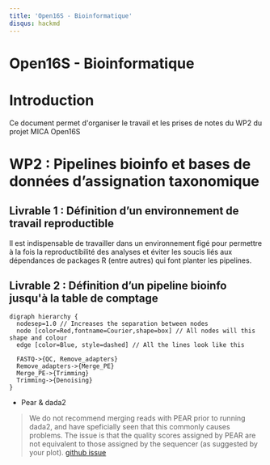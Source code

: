 ```yaml
---
title: 'Open16S - Bioinformatique'
disqus: hackmd
---
```


Open16S - Bioinformatique
===


# Introduction

Ce document permet d'organiser le travail et les prises de notes du WP2 du projet MICA Open16S

# WP2 : Pipelines bioinfo et bases de données d’assignation taxonomique

## Livrable 1 : Définition d’un environnement de travail reproductible

Il est indispensable de travailler dans un environnement figé pour permettre à la fois la reproductibilité des analyses et éviter les soucis liés aux dépendances de packages R (entre autres) qui font planter les pipelines.

## Livrable 2 : Définition d’un pipeline bioinfo jusqu'à la table de comptage

```graphviz
digraph hierarchy {
  nodesep=1.0 // Increases the separation between nodes
  node [color=Red,fontname=Courier,shape=box] // All nodes will this shape and colour
  edge [color=Blue, style=dashed] // All the lines look like this

  FASTQ->{QC, Remove_adapters}
  Remove_adapters->{Merge_PE}
  Merge_PE->{Trimming}
  Trimming->{Denoising}
}
```

- Pear & dada2

> We do not recommend merging reads with PEAR prior to running dada2, and have speficially seen that this commonly causes problems. The issue is that the quality scores assigned by PEAR are not equivalent to those assigned by the sequencer (as suggested by your plot). [github issue](https://github.com/benjjneb/dada2/issues/434)


